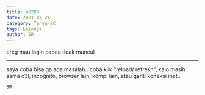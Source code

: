 ```yaml
---
title: 48288
date: 2021-03-26
category: Tanya-SC
tags: Lainnya
author: SR
---
```


ereg mau login capca tidak muncul

---

saya coba bisa ga ada masalah.. coba klik "reload/ refresh", kalo masih sama c3l, incognito, browser lain, kompi lain, atau ganti koneksi inet..

`SR`
